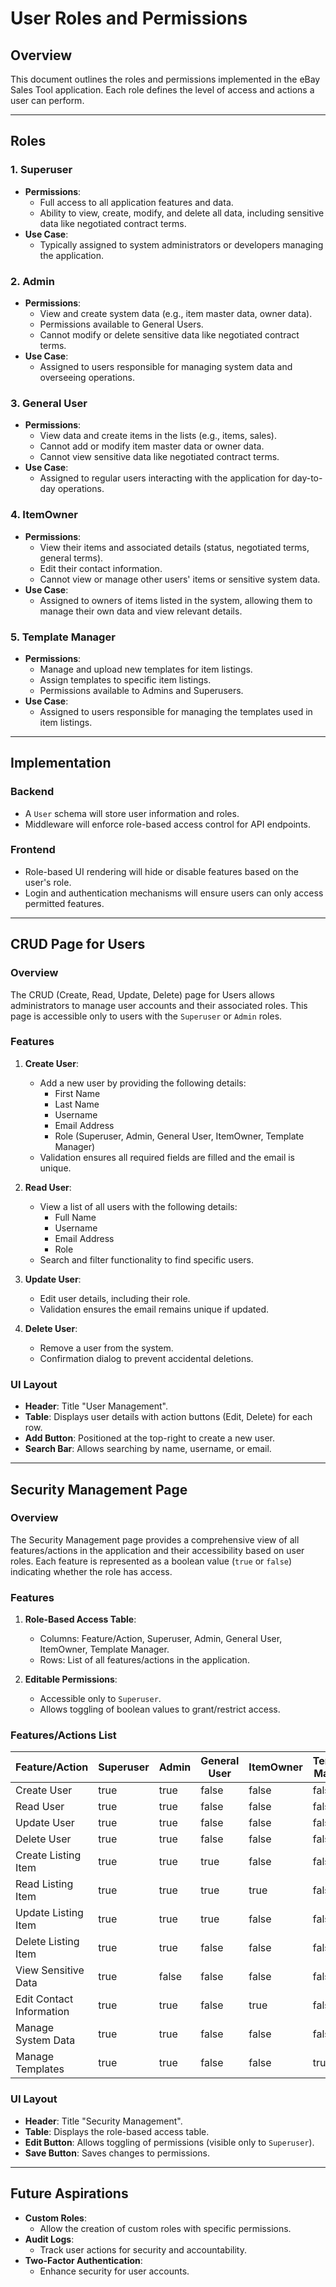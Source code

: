 # User Roles and Permissions

## **Overview**
This document outlines the roles and permissions implemented in the eBay Sales Tool application. Each role defines the level of access and actions a user can perform.

---

## **Roles**

### **1. Superuser**
- **Permissions**:
  - Full access to all application features and data.
  - Ability to view, create, modify, and delete all data, including sensitive data like negotiated contract terms.
- **Use Case**:
  - Typically assigned to system administrators or developers managing the application.

### **2. Admin**
- **Permissions**:
  - View and create system data (e.g., item master data, owner data).
  - Permissions available to General Users.
  - Cannot modify or delete sensitive data like negotiated contract terms.
- **Use Case**:
  - Assigned to users responsible for managing system data and overseeing operations.

### **3. General User**
- **Permissions**:
  - View data and create items in the lists (e.g., items, sales).
  - Cannot add or modify item master data or owner data.
  - Cannot view sensitive data like negotiated contract terms.
- **Use Case**:
  - Assigned to regular users interacting with the application for day-to-day operations.

### **4. ItemOwner**
- **Permissions**:
  - View their items and associated details (status, negotiated terms, general terms).
  - Edit their contact information.
  - Cannot view or manage other users' items or sensitive system data.
- **Use Case**:
  - Assigned to owners of items listed in the system, allowing them to manage their own data and view relevant details.

### **5. Template Manager**
- **Permissions**:
  - Manage and upload new templates for item listings.
  - Assign templates to specific item listings.
  - Permissions available to Admins and Superusers.
- **Use Case**:
  - Assigned to users responsible for managing the templates used in item listings.

---

## **Implementation**

### **Backend**
- A `User` schema will store user information and roles.
- Middleware will enforce role-based access control for API endpoints.

### **Frontend**
- Role-based UI rendering will hide or disable features based on the user's role.
- Login and authentication mechanisms will ensure users can only access permitted features.

---

## **CRUD Page for Users**

### **Overview**
The CRUD (Create, Read, Update, Delete) page for Users allows administrators to manage user accounts and their associated roles. This page is accessible only to users with the `Superuser` or `Admin` roles.

### **Features**
1. **Create User**:
   - Add a new user by providing the following details:
     - First Name
     - Last Name
     - Username
     - Email Address
     - Role (Superuser, Admin, General User, ItemOwner, Template Manager)
   - Validation ensures all required fields are filled and the email is unique.

2. **Read User**:
   - View a list of all users with the following details:
     - Full Name
     - Username
     - Email Address
     - Role
   - Search and filter functionality to find specific users.

3. **Update User**:
   - Edit user details, including their role.
   - Validation ensures the email remains unique if updated.

4. **Delete User**:
   - Remove a user from the system.
   - Confirmation dialog to prevent accidental deletions.

### **UI Layout**
- **Header**: Title "User Management".
- **Table**: Displays user details with action buttons (Edit, Delete) for each row.
- **Add Button**: Positioned at the top-right to create a new user.
- **Search Bar**: Allows searching by name, username, or email.

---

## **Security Management Page**

### **Overview**
The Security Management page provides a comprehensive view of all features/actions in the application and their accessibility based on user roles. Each feature is represented as a boolean value (`true` or `false`) indicating whether the role has access.

### **Features**
1. **Role-Based Access Table**:
   - Columns: Feature/Action, Superuser, Admin, General User, ItemOwner, Template Manager.
   - Rows: List of all features/actions in the application.

2. **Editable Permissions**:
   - Accessible only to `Superuser`.
   - Allows toggling of boolean values to grant/restrict access.

### **Features/Actions List**
| Feature/Action                  | Superuser | Admin | General User | ItemOwner | Template Manager |
|---------------------------------|-----------|-------|--------------|-----------|------------------|
| Create User                     | true      | true  | false        | false     | false            |
| Read User                       | true      | true  | false        | false     | false            |
| Update User                     | true      | true  | false        | false     | false            |
| Delete User                     | true      | true  | false        | false     | false            |
| Create Listing Item             | true      | true  | true         | false     | false            |
| Read Listing Item               | true      | true  | true         | true      | false            |
| Update Listing Item             | true      | true  | true         | false     | false            |
| Delete Listing Item             | true      | true  | false        | false     | false            |
| View Sensitive Data             | true      | false | false        | false     | false            |
| Edit Contact Information        | true      | true  | false        | true      | false            |
| Manage System Data              | true      | true  | false        | false     | false            |
| Manage Templates                | true      | true  | false        | false     | true             |

### **UI Layout**
- **Header**: Title "Security Management".
- **Table**: Displays the role-based access table.
- **Edit Button**: Allows toggling of permissions (visible only to `Superuser`).
- **Save Button**: Saves changes to permissions.

---

## **Future Aspirations**
- **Custom Roles**:
  - Allow the creation of custom roles with specific permissions.
- **Audit Logs**:
  - Track user actions for security and accountability.
- **Two-Factor Authentication**:
  - Enhance security for user accounts.
